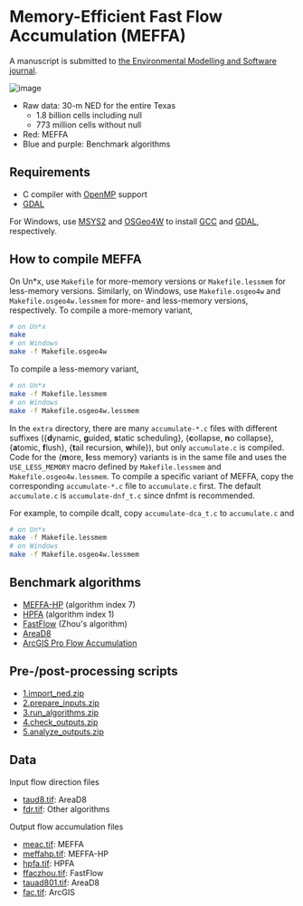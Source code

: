 # Memory-Efficient Fast Flow Accumulation (MEFFA)

A manuscript is submitted to [the Environmental Modelling and Software journal](https://www.sciencedirect.com/journal/environmental-modelling-and-software).

![image](https://user-images.githubusercontent.com/7456117/230541813-893662a5-c10e-480c-931e-4de65f20f230.png)
* Raw data: 30-m NED for the entire Texas
  * 1.8 billion cells including null
  * 773 million cells without null
* Red: MEFFA
* Blue and purple: Benchmark algorithms

## Requirements

* C compiler with [OpenMP](https://www.openmp.org/) support
* [GDAL](https://gdal.org/)

For Windows, use [MSYS2](https://www.msys2.org/) and [OSGeo4W](https://trac.osgeo.org/osgeo4w/) to install [GCC](https://gcc.gnu.org/) and [GDAL](https://gdal.org/), respectively.

## How to compile MEFFA

On Un*x, use `Makefile` for more-memory versions or `Makefile.lessmem` for less-memory versions. Similarly, on Windows, use `Makefile.osgeo4w` and `Makefile.osgeo4w.lessmem` for more- and less-memory versions, respectively. To compile a more-memory variant,
```bash
# on Un*x
make
# on Windows
make -f Makefile.osgeo4w
```
To compile a less-memory variant,
```bash
# on Un*x
make -f Makefile.lessmem
# on Windows
make -f Makefile.osgeo4w.lessmem
```

In the `extra` directory, there are many `accumulate-*.c` files with different suffixes ({**d**ynamic, **g**uided, **s**tatic scheduling}, {**c**ollapse, **n**o collapse}, {**a**tomic, **f**lush}, {**t**ail recursion, **w**hile}), but only `accumulate.c` is compiled. Code for the {**m**ore, **l**ess memory} variants is in the same file and uses the `USE_LESS_MEMORY` macro defined by `Makefile.lessmem` and `Makefile.osgeo4w.lessmem`. To compile a specific variant of MEFFA, copy the corresponding `accumulate-*.c` file to `accumulate.c` first. The default `accumulate.c` is `accumulate-dnf_t.c` since dnfmt is recommended.

For example, to compile dcalt, copy `accumulate-dca_t.c` to `accumulate.c` and
```bash
# on Un*x
make -f Makefile.lessmem
# on Windows
make -f Makefile.osgeo4w.lessmem
```

## Benchmark algorithms

* [MEFFA-HP](https://github.com/HuidaeCho/high_performance_flow_accumulation) (algorithm index 7)
* [HPFA](https://github.com/HuidaeCho/high_performance_flow_accumulation) (algorithm index 1)
* [FastFlow](https://github.com/HuidaeCho/FastFlow) (Zhou's algorithm)
* [AreaD8](https://github.com/dtarb/TauDEM)
* [ArcGIS Pro Flow Accumulation](https://pro.arcgis.com/en/pro-app/latest/tool-reference/spatial-analyst/flow-accumulation.htm)

## Pre-/post-processing scripts

* [1.import_ned.zip](https://data.isnew.info/meffa/1.import_ned.zip)
* [2.prepare_inputs.zip](https://data.isnew.info/meffa/2.prepare_inputs.zip)
* [3.run_algorithms.zip](https://data.isnew.info/meffa/3.run_algorithms.zip)
* [4.check_outputs.zip](https://data.isnew.info/meffa/4.check_outputs.zip)
* [5.analyze_outputs.zip](https://data.isnew.info/meffa/5.analyze_outputs.zip)

## Data

Input flow direction files

* [taud8.tif](https://data.isnew.info/meffa/taud8.tif): AreaD8
* [fdr.tif](https://data.isnew.info/meffa/fdr.tif): Other algorithms

Output flow accumulation files

* [meac.tif](https://data.isnew.info/meffa/meac.tif): MEFFA
* [meffahp.tif](https://data.isnew.info/meffa/meffahp.tif): MEFFA-HP
* [hpfa.tif](https://data.isnew.info/meffa/hpfa.tif): HPFA
* [ffaczhou.tif](https://data.isnew.info/meffa/ffaczhou.tif): FastFlow
* [tauad801.tif](https://data.isnew.info/meffa/tauad801.tif): AreaD8
* [fac.tif](https://data.isnew.info/meffa/fac.tif): ArcGIS
